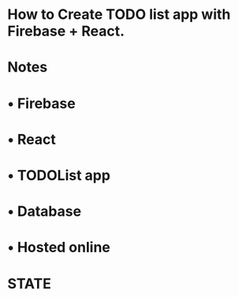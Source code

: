 # How to Create TODO list app with Firebase + React.
# Notes
# • Firebase
# • React
# • TODOList app
# • Database
# • Hosted online
# STATE
